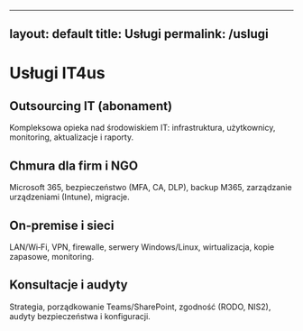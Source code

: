 
---
layout: default
title: Usługi
permalink: /uslugi
---

# Usługi IT4us

## Outsourcing IT (abonament)
Kompleksowa opieka nad środowiskiem IT: infrastruktura, użytkownicy, monitoring, aktualizacje i raporty.

## Chmura dla firm i NGO
Microsoft 365, bezpieczeństwo (MFA, CA, DLP), backup M365, zarządzanie urządzeniami (Intune), migracje.

## On‑premise i sieci
LAN/Wi‑Fi, VPN, firewalle, serwery Windows/Linux, wirtualizacja, kopie zapasowe, monitoring.

## Konsultacje i audyty
Strategia, porządkowanie Teams/SharePoint, zgodność (RODO, NIS2), audyty bezpieczeństwa i konfiguracji.
